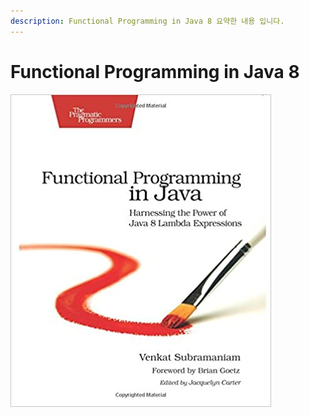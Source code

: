 ```yaml
---
description: Functional Programming in Java 8 요약한 내용 입니다.
---
```


# Functional Programming in Java 8

![](../../.gitbook/assets/41hn+pbip8l._sx415_bo1-204-203-200_.jpg)



